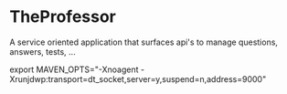 # TheProfessor
A service oriented application that surfaces api's to manage questions, answers, tests, ...


export MAVEN_OPTS="-Xnoagent -Xrunjdwp:transport=dt_socket,server=y,suspend=n,address=9000"
